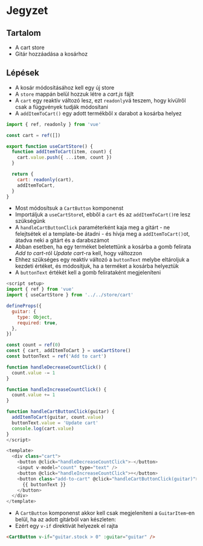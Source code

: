 # Jegyzet

## Tartalom

- A cart store
- Gitár hozzáadása a kosárhoz

## Lépések

- A kosár módosításához kell egy új store
- A `store` mappán belül hozzuk létre a _cart.js_ fájlt
- A `cart` egy reaktív változó lesz, ezt `readonly`vá teszem, hogy kívülről csak a függvények tudják módosítani
- A `addItemToCart()` egy adott termékből x darabot a kosárba helyez

```js
import { ref, readonly } from 'vue'

const cart = ref([])

export function useCartStore() {
  function addItemToCart(item, count) {
    cart.value.push({ ...item, count })
  }

  return {
    cart: readonly(cart),
    addItemToCart,
  }
}
```

- Most módosítsuk a `CartButton` komponenst
- Importáljuk a `useCartStore`t, ebből a `cart` és az `addItemToCart()`re lesz szükségünk
- A `handleCartButtonClick` paraméterként kaja meg a gitárt - ne felejtsétek el a template-be átadni - és hívja meg a `addItemToCart()`ot, átadva neki a gitárt és a darabszámot
- Abban esetben, ha egy terméket beletettünk a kosárba a gomb felirata _Add to cart_-ról _Update cart_-ra kell, hogy változzon
- Ehhez szükséges egy reaktív változó a `buttonText` melybe eltároljuk a kezdeti értéket, és módosítjuk, ha a terméket a kosárba helyeztük
- A `buttonText` értékét kell a gomb felirataként megjeleníteni

```js
<script setup>
import { ref } from 'vue'
import { useCartStore } from '../../store/cart'

defineProps({
  guitar: {
    type: Object,
    required: true,
  },
})

const count = ref(0)
const { cart, addItemToCart } = useCartStore()
const buttonText = ref('Add to cart')

function handleDecreaseCountClick() {
  count.value -= 1
}

function handleIncreaseCountClick() {
  count.value += 1
}

function handleCartButtonClick(guitar) {
  addItemToCart(guitar, count.value)
  buttonText.value = 'Update cart'
  console.log(cart.value)
}
</script>

<template>
  <div class="cart">
    <button @click="handleDecreaseCountClick">-</button>
    <input v-model="count" type="text" />
    <button @click="handleIncreaseCountClick">+</button>
    <button class="add-to-cart" @click="handleCartButtonClick(guitar)">
      {{ buttonText }}
    </button>
  </div>
</template>
```

- A `CartButton` komponenst akkor kell csak megjeleníteni a `GuitarItem`-en belül, ha az adott gitárból van készleten:
- Ezért egy `v-if` direktívát helyezek el rajta

```html
<CartButton v-if="guitar.stock > 0" :guitar="guitar" />
```
